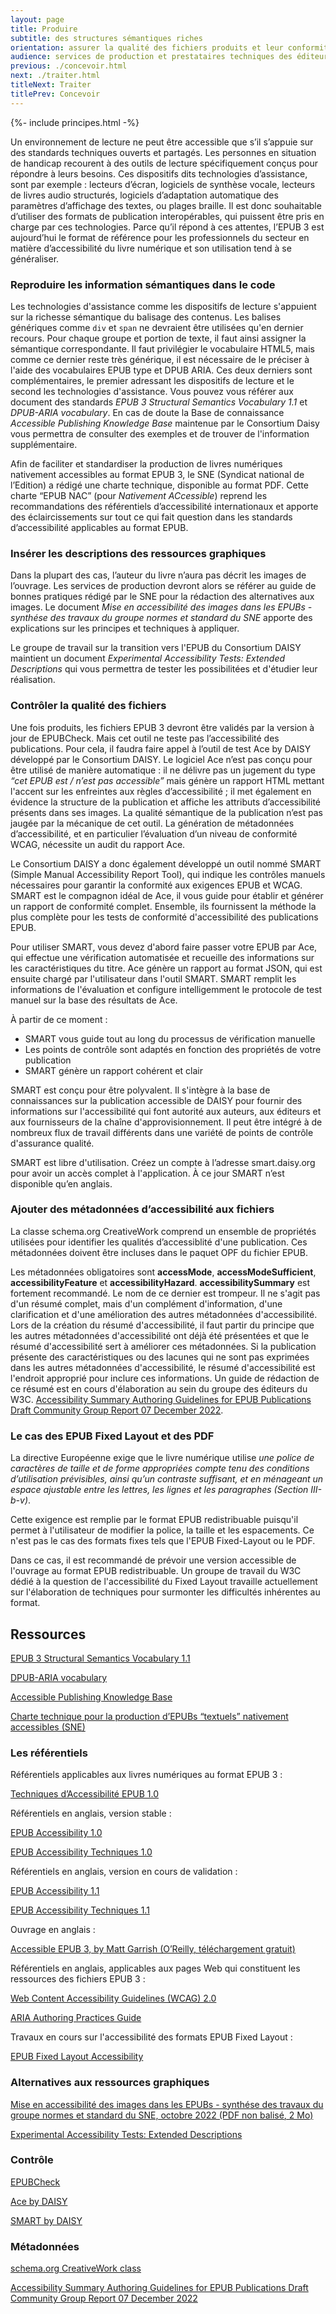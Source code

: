 ```yaml
---
layout: page
title: Produire
subtitle: des structures sémantiques riches
orientation: assurer la qualité des fichiers produits et leur conformité avec les exigences de la directive européenne.
audience: services de production et prestataires techniques des éditeurs
previous: ./concevoir.html
next: ./traiter.html
titleNext: Traiter
titlePrev: Concevoir
---
```


<div markdown="1" id="principes">

{%- include principes.html -%}

Un environnement de lecture ne peut être accessible que s’il s’appuie sur des standards techniques ouverts et partagés. Les personnes en situation de handicap recourent à des outils de lecture spécifiquement conçus pour répondre à leurs besoins. Ces dispositifs dits technologies d’assistance, sont par exemple : lecteurs d’écran, logiciels de synthèse vocale, lecteurs de livres audio structurés, logiciels d’adaptation automatique des paramètres d’affichage des textes, ou plages braille. Il est donc souhaitable d’utiliser des formats de publication interopérables, qui puissent être pris en charge par ces technologies. Parce qu’il répond à ces attentes, l’EPUB 3 est aujourd’hui le format de référence pour les professionnels du secteur en matière d’accessibilité du livre numérique et son utilisation tend à se généraliser.

### Reproduire les information sémantiques dans le code

Les technologies d'assistance comme les dispositifs de lecture s'appuient sur la richesse sémantique du balisage des contenus. Les balises génériques comme `div` et `span` ne devraient être utilisées qu'en dernier recours. Pour chaque groupe et portion de texte, il faut ainsi assigner la sémantique correspondante. Il faut privilégier le vocabulaire HTML5, mais comme ce dernier reste très générique, il est nécessaire de le préciser à l'aide des vocabulaires EPUB type et DPUB ARIA. Ces deux derniers sont complémentaires, le premier adressant les dispositifs de lecture et le second les technologies d'assistance. Vous pouvez vous référer aux document des standards <span lang="en">_EPUB 3 Structural Semantics Vocabulary 1.1_</span> et <span lang="en">_DPUB-ARIA vocabulary_</span>. En cas de doute la Base de connaissance <span lang="en">_Accessible Publishing Knowledge Base_</span> maintenue par le Consortium Daisy vous permettra de consulter des exemples et de trouver de l'information supplémentaire.

Afin de faciliter et standardiser la production de livres numériques nativement accessibles au format EPUB 3, le SNE (Syndicat national de l’Edition) a rédigé une charte technique, disponible au format PDF. Cette charte “EPUB NAC” (pour _Nativement ACcessible_) reprend les recommandations des référentiels d’accessibilité internationaux et apporte des éclaircissements sur tout ce qui fait question dans les standards d’accessibilité applicables au format EPUB.

### Insérer les descriptions des ressources graphiques

Dans la plupart des cas, l’auteur du livre n’aura pas décrit les images de l’ouvrage. Les services de production devront alors se référer au guide de bonnes pratiques rédigé par le SNE pour la rédaction des alternatives aux images. Le document _Mise en accessibilité des images dans les EPUBs - synthése des travaux du groupe normes et standard du SNE_ apporte des explications sur les principes et techniques à appliquer.

Le groupe de travail sur la transition vers l'EPUB du Consortium DAISY maintient un document _Experimental Accessibility Tests: Extended Descriptions_ qui vous permettra de tester les possibilitées et d'étudier leur réalisation.

### Contrôler la qualité des fichiers

Une fois produits, les fichiers EPUB 3 devront être validés par la version à jour de EPUBCheck. Mais cet outil ne teste pas l’accessibilité des publications. Pour cela, il faudra faire appel à l’outil de test Ace by DAISY développé par le Consortium DAISY. Le logiciel Ace n’est pas conçu pour être utilisé de manière automatique : il ne délivre pas un jugement du type _“cet EPUB est / n’est pas accessible”_ mais génère un rapport HTML mettant l'accent sur les enfreintes aux règles d’accessibilité ; il met également en évidence la structure de la publication et affiche les attributs d’accessibilité présents dans ses images. La qualité sémantique de la publication n’est pas jaugée par la mécanique de cet outil. La génération de métadonnées d’accessibilité, et en particulier l’évaluation d’un niveau de conformité WCAG, nécessite un audit du rapport Ace.

Le Consortium DAISY a donc également développé un outil nommé SMART (Simple Manual Accessibility Report Tool), qui indique les contrôles manuels nécessaires pour garantir la conformité aux exigences EPUB et WCAG. SMART est le compagnon idéal de Ace, il vous guide pour établir et générer un rapport de conformité complet. Ensemble, ils fournissent la méthode la plus complète pour les tests de conformité d'accessibilité des publications EPUB.

Pour utiliser SMART, vous devez d'abord faire passer votre EPUB par Ace, qui effectue une vérification automatisée et recueille des informations sur les caractéristiques du titre. Ace génère un rapport au format JSON, qui est ensuite chargé par l'utilisateur dans l'outil SMART. SMART remplit les informations de l'évaluation et configure intelligemment le protocole de test manuel sur la base des résultats de Ace.

À partir de ce moment :

-   SMART vous guide tout au long du processus de vérification manuelle
-   Les points de contrôle sont adaptés en fonction des propriétés de votre publication
-   SMART génère un rapport cohérent et clair

SMART est conçu pour être polyvalent. Il s'intègre à la base de connaissances sur la publication accessible de DAISY pour fournir des informations sur l'accessibilité qui font autorité aux auteurs, aux éditeurs et aux fournisseurs de la chaîne d'approvisionnement. Il peut être intégré à de nombreux flux de travail différents dans une variété de points de contrôle d'assurance qualité.

SMART est libre d'utilisation. Créez un compte à l’adresse smart.daisy.org pour avoir un accès complet à l'application. À ce jour SMART n’est disponible qu’en anglais.

### Ajouter des métadonnées d’accessibilité aux fichiers

La classe schema.org CreativeWork comprend un ensemble de propriétés utilisées pour identifier les qualités d’accessiblité d'une publication. Ces métadonnées doivent être incluses dans le paquet OPF du fichier EPUB.

Les métadonnées obligatoires sont <span lang="en">**accessMode**, **accessModeSufficient**, **accessibilityFeature**</span> et <span lang="en">**accessibilityHazard**. **accessibilitySummary**</span> est fortement recommandé. Le nom de ce dernier est trompeur. Il ne s'agit pas d'un résumé complet, mais d'un complément d'information, d'une clarification et d'une amélioration des autres métadonnées d'accessibilité. Lors de la création du résumé d'accessibilité, il faut partir du principe que les autres métadonnées d'accessibilité ont déjà été présentées et que le résumé d'accessibilité sert à améliorer ces métadonnées. Si la publication présente des caractéristiques ou des lacunes qui ne sont pas exprimées dans les autres métadonnées d'accessibilité, le résumé d'accessibilité est l'endroit approprié pour inclure ces informations. Un guide de rédaction de ce résumé est en cours d'élaboration au sein du groupe des éditeurs du W3C. <span lang="en">[Accessibility Summary Authoring Guidelines for EPUB Publications Draft Community Group Report 07 December 2022](https://w3c.github.io/publ-a11y/drafts/schema-a11y-summary/)</span>.

### Le cas des EPUB Fixed Layout et des PDF

La directive Européenne exige que le livre numérique utilise _une police de caractères de taille et de forme appropriées compte tenu des conditions d’utilisation prévisibles, ainsi qu’un contraste suffisant, et en ménageant un espace ajustable entre les lettres, les lignes et les paragraphes (Section III-b-v)_.

Cette exigence est remplie par le format EPUB redistribuable puisqu'il permet à l'utilisateur de modifier la police, la taille et les espacements. Ce n'est pas le cas des formats fixes tels que l'EPUB Fixed-Layout ou le PDF.

Dans ce cas, il est recommandé de prévoir une version accessible de l'ouvrage au format EPUB redistribuable. Un groupe de travail du W3C dédié à la question de l'accessibilité du Fixed Layout travaille actuellement sur l'élaboration de techniques pour surmonter les difficultés inhérentes au format.

</div>

<section  class="ressources" markdown="1">

<h2>Ressources</h2>

<span lang="en"><a href="https://www.w3.org/TR/epub-ssv/" class="link color_orange">EPUB 3 Structural Semantics Vocabulary 1.1</a></span>

<span lang="en"><a href="https://www.w3.org/TR/dpub-aria/" class="link color_orange">DPUB-ARIA vocabulary</a></span>

<span lang="en"><a href="https://kb.daisy.org/publishing/docs/" class="link color_orange">Accessible Publishing Knowledge Base </a></span>

<a href="https://www.sne.fr/app/uploads/2020/12/ePubAccessibleCharteSNE_v1.0-au-08-12-2020.pdf" class="link color_orange">Charte technique pour la production d’EPUBs “textuels” nativement accessibles (SNE)</a>

### Les référentiels

Référentiels applicables aux livres numériques au format EPUB 3 :

<a href="http://www.edrlab.org/public/sne/TAE_HTML_V3/Techniques_d_Accessibilite_EPUB%201.0.html" class="link color_orange">Techniques d’Accessibilité EPUB 1.0</a>

Référentiels en anglais, version stable :

<a href="https://www.w3.org/Submission/epub-a11y/" class="link color_orange">EPUB Accessibility 1.0</a>

<a href="https://idpf.org/epub/a11y/techniques/" class="link color_orange">EPUB Accessibility Techniques 1.0</a>

Référentiels en anglais, version en cours de validation :

<a href="https://www.w3.org/TR/epub-a11y-11/" class="link color_orange">EPUB Accessibility 1.1</a>

<a href="https://www.w3.org/TR/epub-a11y-tech-11/" class="link color_orange">EPUB Accessibility Techniques 1.1</a>

Ouvrage en anglais :

<a href="https://www.oreilly.com/library/view/accessible-epub-3/9781449329297/" class="link color_orange">Accessible EPUB 3, by Matt Garrish (O’Reilly, téléchargement gratuit)</a>

Référentiels en anglais, applicables aux pages Web qui constituent les ressources des fichiers EPUB 3 :

<a href="https://www.w3.org/TR/WCAG20/" class="link color_orange">Web Content Accessibility Guidelines (WCAG) 2.0</a>

<a href="https://www.w3.org/WAI/ARIA/apg/" class="link color_orange">ARIA Authoring Practices Guide</a>

Travaux en cours sur l'accessibilité des formats EPUB Fixed Layout :

<a href="https://w3c.github.io/epub-specs/epub33/fxl-a11y/" class="link color_orange">EPUB Fixed Layout Accessibility</a>

### Alternatives aux ressources graphiques

<a href="https://www.sne.fr/app/uploads/2022/10/SNE-Normes-et-stanrdards-Textes-alternatifs-image-Document-de-synthese-.._vdef2.pdf" class="link color_orange">Mise en accessibilité des images dans les EPUBs - synthése des travaux du groupe normes et standard du SNE, octobre 2022 (PDF non balisé, 2 Mo)</a>

<a href="https://github.com/daisy/transitiontoepub/blob/main/experimental/build/Experimental-Accessibility-Tests-Extended-Descriptions-v1.2.12.epub?raw=true" class="link color_orange">Experimental Accessibility Tests: Extended Descriptions</a>

### Contrôle

<a href="https://github.com/w3c/epubcheck/releases" class="link color_orange">EPUBCheck</a>

<a href="https://daisy.org/activities/software/ace/" class="link color_orange">Ace by DAISY</a>

<a href="https://daisy.org/activities/services/smart/" class="link color_orange">SMART by DAISY</a>

### Métadonnées

<a href="http://www.schema.org/CreativeWork" class="link color_orange">schema.org CreativeWork class</a>

<span lang="en"><a href="https://w3c.github.io/publ-a11y/drafts/schema-a11y-summary/" class="link color_orange">
Accessibility Summary Authoring Guidelines for EPUB Publications Draft Community Group Report 07 December 2022</a></span>

</section>
